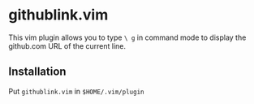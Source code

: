 # githublink.vim

This vim plugin allows you to type `\ g` in command mode to display the github.com URL of the current line.

## Installation

Put `githublink.vim` in `$HOME/.vim/plugin`
